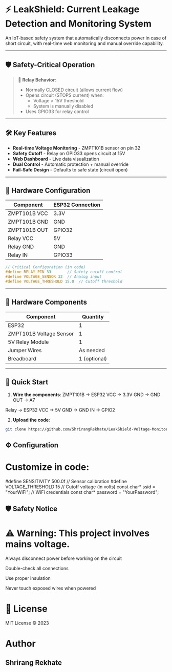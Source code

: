 # ⚡ LeakShield: Current Leakage Detection and Monitoring System

An IoT-based safety system that automatically disconnects power in case of short circuit, with real-time web monitoring and manual override capability.

---

## 🛡️ Safety-Critical Operation

> 🔌 **Relay Behavior**:  
> - Normally CLOSED circuit (allows current flow)  
> - Opens circuit (STOPS current) when:  
>   - Voltage > 15V threshold  
>   - System is manually disabled  
> - Uses GPIO33 for relay control  

---

## 🛠️ Key Features

- **Real-time Voltage Monitoring** - ZMPT101B sensor on pin 32
- **Safety Cutoff** - Relay on GPIO33 opens circuit at 15V
- **Web Dashboard** - Live data visualization
- **Dual Control** - Automatic protection + manual override
- **Fail-Safe Design** - Defaults to safe state (circuit open)

---

## 🔌 Hardware Configuration

| Component | ESP32 Connection |
|-----------|------------------|
| ZMPT101B VCC | 3.3V |
| ZMPT101B GND | GND |
| ZMPT101B OUT | GPIO32 |
| Relay VCC | 5V |
| Relay GND | GND |
| Relay IN | GPIO33 |

```cpp
// Critical Configuration (in code)
#define RELAY_PIN 33       // Safety cutoff control
#define VOLTAGE_SENSOR 32  // Analog input
#define VOLTAGE_THRESHOLD 15.0  // Cutoff threshold
```
---
## 🧩 Hardware Components

| Component | Quantity |
|-----------|----------|
| ESP32 | 1 |
| ZMPT101B Voltage Sensor | 1 |
| 5V Relay Module | 1 |
| Jumper Wires | As needed |
| Breadboard | 1 (optional) |

---

## 🚀 Quick Start

1. **Wire the components**:
ZMPT101B → ESP32
VCC → 3.3V
GND → GND
OUT → A7

Relay → ESP32
VCC → 5V
GND → GND
IN → GPIO2


2. **Upload the code**:
```bash
git clone https://github.com/ShrirangRekhate/LeakShield-Voltage-Monitoring-and-Safety-System.git
```
## ⚙️ Configuration
# Customize in code:
#define SENSITIVITY 500.0f    // Sensor calibration
#define VOLTAGE_THRESHOLD 15  // Cutoff voltage (in volts)
const char* ssid = "YourWiFi"; // WiFi credentials
const char* password = "YourPassword";

## 🛡️ Safety Notice
# ⚠️ Warning: This project involves mains voltage.

Always disconnect power before working on the circuit

Double-check all connections

Use proper insulation

Never touch exposed wires when powered

# 📜 License
MIT License © 2023 

# Author
## Shrirang Rekhate

